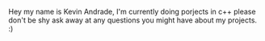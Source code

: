 Hey my name is Kevin Andrade,
I'm currently doing porjects in c++ please don't be shy ask away at any questions you might have about my projects. :)

